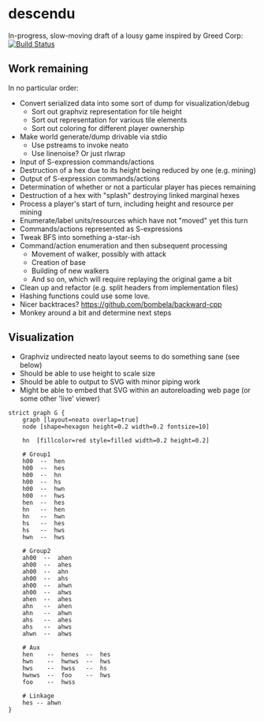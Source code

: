 descendu
========

In-progress, slow-moving draft of a lousy game inspired by Greed Corp: [![Build
Status](https://travis-ci.org/RhysU/descendu.svg?branch=master)](https://travis-ci.org/RhysU/descendu)

Work remaining
--------------

In no particular order:

 * Convert serialized data into some sort of dump for visualization/debug
     * Sort out graphviz representation for tile height
     * Sort out representation for various tile elements
     * Sort out coloring for different player ownership
 * Make world generate/dump drivable via stdio
     * Use pstreams to invoke neato
     * Use linenoise?  Or just rlwrap
 * Input of S-expression commands/actions
 * Destruction of a hex due to its height being reduced by one (e.g. mining)
 * Output of S-expression commands/actions
 * Determination of whether or not a particular player has pieces remaining
 * Destruction of a hex with "splash" destroying linked marginal hexes
 * Process a player's start of turn, including height and resource per mining
 * Enumerate/label units/resources which have not "moved" yet this turn
 * Commands/actions represented as S-expressions
 * Tweak BFS into something a-star-ish
 * Command/action enumeration and then subsequent processing
     * Movement of walker, possibly with attack
     * Creation of base
     * Building of new walkers
     * And so on, which will require replaying the original game a bit
 * Clean up and refactor (e.g. split headers from implementation files)
 * Hashing functions could use some love.
 * Nicer backtraces? https://github.com/bombela/backward-cpp
 * Monkey around a bit and determine next steps

Visualization
-------------

 * Graphviz undirected neato layout seems to do something sane (see below)
 * Should be able to use height to scale size
 * Should be able to output to SVG with minor piping work
 * Might be able to embed that SVG within an autoreloading web page
   (or some other 'live' viewer)

```
strict graph G {
    graph [layout=neato overlap=true]
    node [shape=hexagon height=0.2 width=0.2 fontsize=10]

    hn  [fillcolor=red style=filled width=0.2 height=0.2]

    # Group1
    h00  --  hen
    h00  --  hes
    h00  --  hn
    h00  --  hs
    h00  --  hwn
    h00  --  hws
    hen  --  hes
    hn   --  hen
    hn   --  hwn
    hs   --  hes
    hs   --  hws
    hwn  --  hws

    # Group2
    ah00  --  ahen
    ah00  --  ahes
    ah00  --  ahn
    ah00  --  ahs
    ah00  --  ahwn
    ah00  --  ahws
    ahen  --  ahes
    ahn   --  ahen
    ahn   --  ahwn
    ahs   --  ahes
    ahs   --  ahws
    ahwn  --  ahws

    # Aux
    hen    --  henes  --  hes
    hwn    --  hwnws  --  hws
    hws    --  hwss   --  hs
    hwnws  --  foo    --  hws
    foo    --  hwss

    # Linkage
    hes -- ahwn
}
```
